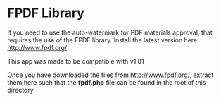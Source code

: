 # FPDF Library
If you need to use the auto-watermark for PDF materials approval, that requires the use of the FPDF library. Install the latest version here: http://www.fpdf.org/

This app was made to be compatible with v1.81

Once you have downloaded the files from http://www.fpdf.org/, extract them here such that the **fpdf.php** file can be found in the root of this directory